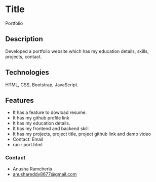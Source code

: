 # Title 
 Portfolio
## Description 
Developed a portfolio website which has my education details, skills, projects, contact.

## Technologies  
HTML, CSS, Bootstrap, JavaScript.
## Features 
- It has a feature to dowload resume.
- It has my github profile link
- It has my education details.
- It has my frontend and backend skill
- It has my projects, project title, project github link and demo video
- Contact: Email
- run : port.html
### Contact
- Anusha Ramcherla
- anushareddy8677@gmail.com
